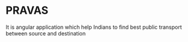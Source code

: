 # PRAVAS
It is angular application which help Indians to find best public transport between source and destination
